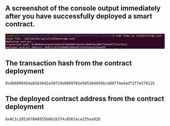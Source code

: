 
## A screenshot of the console output immediately after you have successfully deployed a smart contract.
![Deployment](deployed.png?raw=true "Deployement")

## The transaction hash from the contract deployment
```
0x4b6090454a65834d2a39f2de0089701e50530d9d56cdd07f4e4adf2f7e579125
```

## The deployed contract address from the contract deployment
```
0x0C1c1052678A8855b6618374c8563ace235aa92D
```

